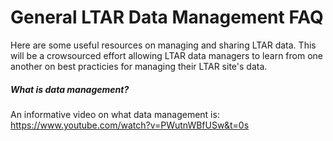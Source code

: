 # General LTAR Data Management FAQ

Here are some useful resources on managing and sharing LTAR data. This will be a crowsourced effort allowing LTAR data managers to learn from one another on best practicies for managing their LTAR site's data.

##### What is data management? 
An informative video on what data management is: https://www.youtube.com/watch?v=PWutnWBfUSw&t=0s 